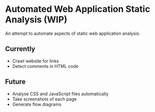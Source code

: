 # Automated Web Application Static Analysis (WIP)
An attempt to automate aspects of static web application analysis.

## Currently

 - Crawl website for links
 - Detect comments in HTML code

## Future

- Analyse CSS and JavaScript files automatically
- Take screenshots of each page
- Generate flow diagrams 
